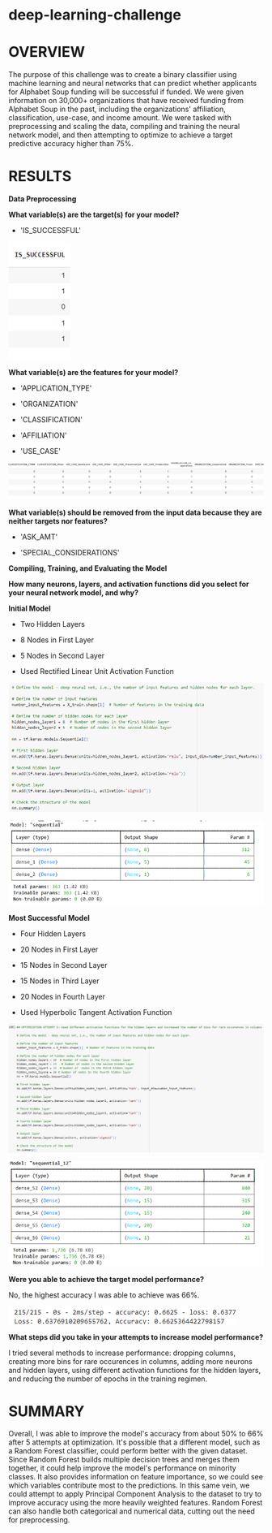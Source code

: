 # deep-learning-challenge

# OVERVIEW
The purpose of this challenge was to create a binary classifier using machine learning and neural networks that can predict whether applicants for Alphabet Soup funding will be successful if funded. We were given information on 30,000+ organizations that have received funding from Alphabet Soup in the past, including the organizations' affiliation, classification, use-case, and income amount. We were tasked with preprocessing and scaling the data, compiling and training the neural network model, and then attempting to optimize to achieve a target predictive accuracy higher than 75%.

# RESULTS
**Data Preprocessing**

**What variable(s) are the target(s) for your model?**
  - 'IS_SUCCESSFUL'

  ![alt text](https://github.com/ljom412/deep-learning-challenge/blob/main/Images/target_variable.png?raw=true)

**What variable(s) are the features for your model?**
 - 'APPLICATION_TYPE'
 
 - 'ORGANIZATION' 
 
 - 'CLASSIFICATION' 
 
 - 'AFFILIATION' 
 
 - 'USE_CASE'

![alt text](https://github.com/ljom412/deep-learning-challenge/blob/main/Images/feature_variables.png?raw=true)
  
**What variable(s) should be removed from the input data because they are neither targets nor features?**
  - 'ASK_AMT'

  - 'SPECIAL_CONSIDERATIONS'

**Compiling, Training, and Evaluating the Model**

**How many neurons, layers, and activation functions did you select for your neural network model, and why?**
 
 **Initial Model**

- Two Hidden Layers

- 8 Nodes in First Layer

- 5 Nodes in Second Layer

- Used Rectified Linear Unit Activation Function

![alt text](https://github.com/ljom412/deep-learning-challenge/blob/main/Images/first_model1.png?raw=true)

![alt text](https://github.com/ljom412/deep-learning-challenge/blob/main/Images/first_model2.png?raw=true)

**Most Successful Model**

- Four Hidden Layers

- 20 Nodes in First Layer

- 15 Nodes in Second Layer

- 15 Nodes in Third Layer

- 20 Nodes in Fourth Layer

- Used Hyperbolic Tangent Activation Function

![alt text](https://github.com/ljom412/deep-learning-challenge/blob/main/Images/last_model1.png?raw=true)

![alt text](https://github.com/ljom412/deep-learning-challenge/blob/main/Images/last_model2.png?raw=true)
  
**Were you able to achieve the target model performance?**

  No, the highest accuracy I was able to achieve was 66%.

  ![alt text](https://github.com/ljom412/deep-learning-challenge/blob/main/Images/best_accuracy.png?raw=true)
  
**What steps did you take in your attempts to increase model performance?**

  I tried several methods to increase performance: dropping columns, creating more bins for rare occurences in columns, adding more neurons and hidden layers, using different activation functions for the hidden layers, and reducing the number of epochs in the training       regimen.

  # SUMMARY
  Overall, I was able to improve the model's accuracy from about 50% to 66% after 5 attempts at optimization. It's possible that a different model, such as a Random Forest classifier, could perform better with the given dataset. Since Random Forest builds multiple           decision trees and merges them together, it could help improve the model's performance on minority classes. It also provides information on feature importance, so we could see which variables contribute most to the predictions. In this same vein, we could attempt to       apply Principal Component Analysis to the dataset to try to improve accuracy using the more heavily weighted features. Random Forest can also handle both categorical and numerical data, cutting out the need for preprocessing.
